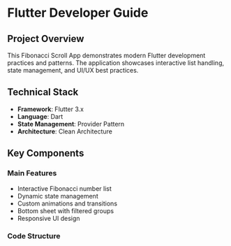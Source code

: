 # Flutter Developer Guide

## Project Overview

This Fibonacci Scroll App demonstrates modern Flutter development practices and patterns. The application showcases interactive list handling, state management, and UI/UX best practices.

## Technical Stack

- **Framework**: Flutter 3.x
- **Language**: Dart
- **State Management**: Provider Pattern
- **Architecture**: Clean Architecture

## Key Components

### Main Features
- Interactive Fibonacci number list
- Dynamic state management
- Custom animations and transitions
- Bottom sheet with filtered groups
- Responsive UI design

### Code Structure
